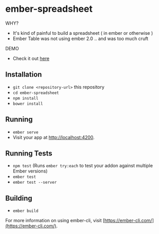 # ember-spreadsheet

WHY?

- It's kind of painful to build a spreadsheet ( in ember or otherwise )
- Ember Table was not using ember 2.0 .. and was too much cruft

DEMO
 - Check it out [here](https://danielspaniel.github.io/ember-spreadsheet)

## Installation

* `git clone <repository-url>` this repository
* `cd ember-spreadsheet`
* `npm install`
* `bower install`

## Running

* `ember serve`
* Visit your app at [http://localhost:4200](http://localhost:4200).

## Running Tests

* `npm test` (Runs `ember try:each` to test your addon against multiple Ember versions)
* `ember test`
* `ember test --server`

## Building

* `ember build`

For more information on using ember-cli, visit [https://ember-cli.com/](https://ember-cli.com/).
